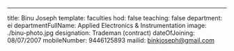 ---
title: Binu Joseph
template: faculties
hod: false
teaching: false
department: ei
departmentFullName: Applied Electronics & Instrumentation
image: ./binu-photo.jpg
designation: Trademan (contract)
dateOfJoining: 08/07/2007
mobileNumber: 9446125893
mailid: binkjoseph@gmail.com
